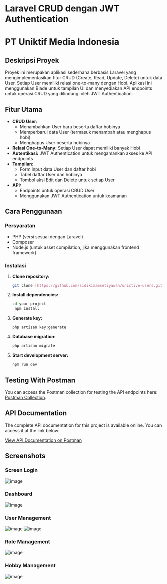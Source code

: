 # Laravel CRUD dengan JWT Authentication
# PT Uniktif Media Indonesia

## Deskripsi Proyek

Proyek ini merupakan aplikasi sederhana berbasis Laravel yang mengimplementasikan fitur CRUD (Create, Read, Update, Delete) untuk data User. Setiap User memiliki relasi one-to-many dengan Hobi. Aplikasi ini menggunakan Blade untuk tampilan UI dan menyediakan API endpoints untuk operasi CRUD yang dilindungi oleh JWT Authentication.

## Fitur Utama

* **CRUD User:**
    * Menambahkan User baru beserta daftar hobinya
    * Memperbarui data User (termasuk menambah atau menghapus hobi)
    * Menghapus User beserta hobinya
* **Relasi One-to-Many:** Setiap User dapat memiliki banyak Hobi
* **Autentikasi:** JWT Authentication untuk mengamankan akses ke API endpoints
* **Tampilan:**
    * Form input data User dan daftar hobi
    * Tabel daftar User dan hobinya
    * Tombol aksi Edit dan Delete untuk setiap User
* **API:**
    * Endpoints untuk operasi CRUD User
    * Menggunakan JWT Authentication untuk keamanan

## Cara Penggunaan

### Persyaratan
* PHP (versi sesuai dengan Laravel)
* Composer
* Node.js (untuk asset compilation, jika menggunakan frontend framework)

### Instalasi
1. **Clone repository:**
   ```bash
   git clone [https://github.com/sidikimamsetiyawan/unictive-users.git](https://github.com/sidikimamsetiyawan/unictive-users.git)
   ```
2. **Install dependencies:**
   ```bash
   cd your-project
    npm install
   ```
4. **Generate key:**
   ```bash
   php artisan key:generate
   ```
6. **Database migration:**
   ```bash
   php artisan migrate
   ```
8. **Start development server:**
   ```bash
   npm run dev
   ```
## Testing With Postman
You can access the Postman collection for testing the API endpoints here: [Postman Collection](https://orange-trinity-586014.postman.co/workspace/Laravel-11~da50da20-5de2-4989-8fd3-86387fc66dc0/collection/9072736-d9b051a5-e438-4e24-82c6-4e02b4c5adc6?action=share&creator=9072736).

## API Documentation
The complete API documentation for this project is available online. You can access it at the link below:

[View API Documentation on Postman](https://documenter.getpostman.com/view/9072736/2sAYHxoQAE)

## Screenshots
### Screen Login
![image](https://github.com/user-attachments/assets/7f8123dd-391b-4c11-adfd-15bc11fe8240)

### Dashboard
![image](https://github.com/user-attachments/assets/9d015e83-67e9-499a-9387-a984bb5cf95c)

### User Management
![image](https://github.com/user-attachments/assets/1514a792-ef2f-450e-87aa-e6d1cb0ed1f6)
![image](https://github.com/user-attachments/assets/881e91b7-38d1-4ca2-85ab-ec789637eeec)

### Role Management
![image](https://github.com/user-attachments/assets/009aca4f-ea2b-455f-9aa1-bc6c789d6a87)

### Hobby Management
![image](https://github.com/user-attachments/assets/80b1359b-6d33-47dc-a986-35950724bda1)

